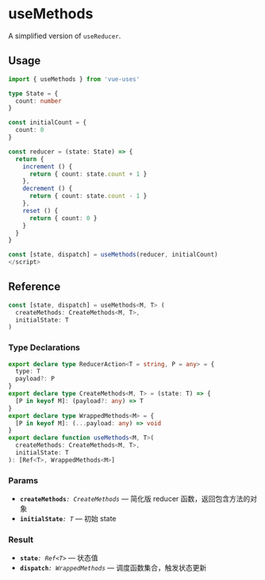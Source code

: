 # useMethods

A simplified version of `useReducer`.

## Usage

```ts
import { useMethods } from 'vue-uses'

type State = {
  count: number
}

const initialCount = {
  count: 0
}

const reducer = (state: State) => {
  return {
    increment () {
      return { count: state.count + 1 }
    },
    decrement () {
      return { count: state.count - 1 }
    },
    reset () {
      return { count: 0 }
    }
  }
}

const [state, dispatch] = useMethods(reducer, initialCount)
</script>
```

## Reference

```ts
const [state, dispatch] = useMethods<M, T> (
  createMethods: CreateMethods<M, T>,
  initialState: T
)
```

### Type Declarations

```ts
export declare type ReducerAction<T = string, P = any> = {
  type: T
  payload?: P
}
export declare type CreateMethods<M, T> = (state: T) => {
  [P in keyof M]: (payload?: any) => T
}
export declare type WrappedMethods<M> = {
  [P in keyof M]: (...payload: any) => void
}
export declare function useMethods<M, T>(
  createMethods: CreateMethods<M, T>,
  initialState: T
): [Ref<T>, WrappedMethods<M>]
```

### Params

- **`createMethods`**_`: CreateMethods`_ &mdash; 简化版 reducer 函数，返回包含方法的对象
- **`initialState`**_`: T`_ &mdash; 初始 state

### Result

- **`state`**_`: Ref<T>`_ &mdash; 状态值
- **`dispatch`**_`: WrappedMethods`_ &mdash; 调度函数集合，触发状态更新
